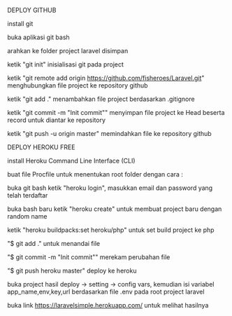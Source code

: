 DEPLOY GITHUB

install git

buka aplikasi git bash

arahkan ke folder project laravel disimpan

ketik "git init" inisialisasi git pada project

ketik "git remote add origin https://github.com/fisheroes/Laravel.git" menghubungkan file project ke repository github

ketik "git add ." menambahkan file project berdasarkan .gitignore

ketik "git commit -m "Init commit"" menyimpan file project ke Head beserta record untuk diantar ke repository

ketik "git push -u origin master" memindahkan file ke repository github



DEPLOY HEROKU FREE

install Heroku Command Line Interface (CLI)

buat file Procfile untuk menentukan root folder dengan cara :

buka git bash ketik "heroku login", masukkan email dan password yang telah terdaftar

buka bash baru ketik "heroku create" untuk membuat project baru dengan random name

ketik "heroku buildpacks:set heroku/php" untuk set build project ke php

"$ git add ." untuk menandai file

"$ git commit -m "Init commit"" merekam perubahan file

"$ git push heroku master" deploy ke heroku

buka project hasil deploy -> setting -> config vars, kemudian isi variabel app_name,env,key,url berdasarkan file .env pada root project laravel

buka link https://laravelsimple.herokuapp.com/ untuk melihat hasilnya
